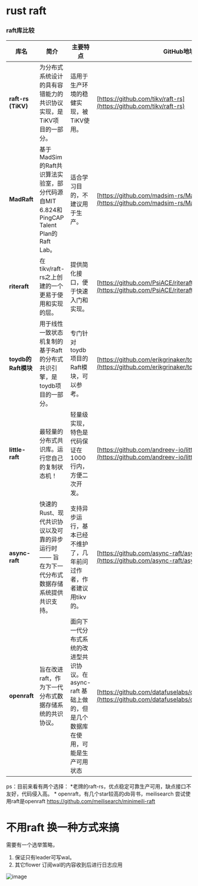 # rust raft

### raft库比较

| 库名             | 简介                                                                                      | 主要特点                                                                                  | GitHub地址   | star                                                   |
|-----------------|------------------------------------------------------------------------------------------|------------------------------------------------------------------------------------------|------------------------------------------------------------|------------------------------------------------------------|
| **raft-rs (TiKV)** | 为分布式系统设计的具有容错能力的共识协议实现，是TiKV项目的一部分。                         | 适用于生产环境的稳健实现，被TiKV使用。                                                   | [https://github.com/tikv/raft-rs](https://github.com/tikv/raft-rs) | 2800 |
| **MadRaft**       | 基于MadSim的Raft共识算法实验室，部分代码源自MIT 6.824和PingCAP Talent Plan的Raft Lab。    | 适合学习目的，不建议用于生产。                                           | [https://github.com/madsim-rs/MadRaft](https://github.com/madsim-rs/MadRaft) | 104 |
| **riteraft**      | 在tikv/raft-rs之上创建的一个更易于使用和实现的层。                                       | 提供简化接口，便于快速入门和实现。                                                       | [https://github.com/PsiACE/riteraft](https://github.com/PsiACE/riteraft) | 309 |
| **toydb的Raft模块** | 用于线性一致状态机复制的基于Raft的分布式共识引擎，是toydb项目的一部分。                    | 专门针对toydb项目的Raft模块，可以参考。                                                                 | [https://github.com/erikgrinaker/toydb/tree/master/src/raft](https://github.com/erikgrinaker/toydb/tree/master/src/raft) | 5900 |
| **little-raft**  | 最轻量的分布式共识库。运行您自己的复制状态机！                                           | 轻量级实现，特色是代码保证在1000行内，方便二次开发。                                                         | [https://github.com/andreev-io/little-raft](https://github.com/andreev-io/little-raft) | 406 |
| **async-raft**   | 快速的Rust、现代共识协议以及可靠的异步运行时 —— 旨在为下一代分布式数据存储系统提供共识支持。| 支持异步运行，基本已经不维护了，几年前问过作者，作者建议用tikv的。                                             | [https://github.com/async-raft/async-raft](https://github.com/async-raft/async-raft) | 998 |
| **openraft**     | 旨在改进raft，作为下一代分布式数据存储系统的共识协议。                                    | 面向下一代分布式系统的改进型共识协议。在async-raft 基础上做的，但是几个数据库在使用，可能是生产可用状态                                                   | [https://github.com/datafuselabs/openraft](https://github.com/datafuselabs/openraft) | 1200 |

ps：目前来看有两个选择：
    *老牌的raft-rs，优点稳定可靠生产可用，缺点接口不友好，代码侵入高。
    * openraft，有几个star较高的db背书，meilisearch 尝试使用raft是openraft <https://github.com/meilisearch/minimeili-raft>

# 不用raft 换一种方式来搞

需要有一个选举策略，

1. 保证只有leader可写wal。
2. 其它flower 订阅wal的内容收到后进行日志应用

![image](https://github.com/ansjsun/calmcore_indicat/assets/1221947/33c805f1-4c8c-4838-be26-7d59ded3c96d)
